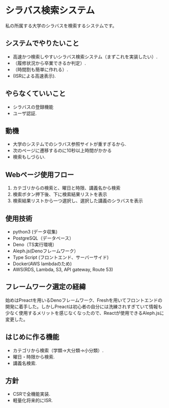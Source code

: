 # シラバス検索システム

私の所属する大学のシラバスを検索するシステムです。

## システムでやりたいこと
- 高速かつ検索しやすいシラバス検索システム（まずこれを実装したい）. 
- （履修状況から卒業できるか判定）. 
- （時間割も簡単に作れる）. 
- (ISRによる高速表示). 

## やらなくていいこと
- シラバスの登録機能  
- ユーザ認証. 

## 動機

- 大学のシステムでのシラバス参照サイトが重すぎるから. 
- 次のページに遷移するのに10秒以上時間がかかる  
- 検索もしづらい. 

## Webページ使用フロー

1. カテゴリからの検索と、曜日と時限、講義名から検索
2. 検索ボタン押下後、下に検索結果リストを表示
3. 検索結果リストから一つ選択し、選択した講義のシラバスを表示


## 使用技術

- python3 (データ収集)
- PostgreSQL（データベース）
- Deno（TS実行環境）
- Aleph.js(Denoフレームワーク）
- Type Script (フロントエンド、サーバーサイド)
- Docker(AWS lambdaのため)
- AWS(RDS, Lambda, S3, API gateway, Route 53)

## フレームワーク選定の経緯
始めはPreactを用いるDenoフレームワーク、Freshを用いてフロントエンドの開発に着手した。しかしPreactは初心者の自分には洗練されすぎていて情報も少なく使用するメリットを感じなくなったので、Reactが使用できるAleph.jsに変更した。

## はじめに作る機能

- カテゴリから検索（学類→大分類→小分類）. 
- 曜日・時限から検索. 
- 講義名検索. 

## 方針

- CSRで全機能実装. 
- 軽量化将来的にISR. 
